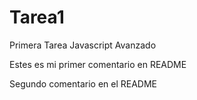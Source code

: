 # Tarea1
Primera Tarea Javascript Avanzado

Estes es mi primer comentario en README

Segundo comentario en el README